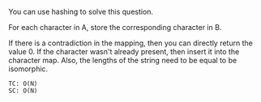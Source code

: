 You can use hashing to solve this question.

For each character in A, store the corresponding character in B.

If there is a contradiction in the mapping, then you can directly return the value 0.
If the character wasn't already present, then insert it into the character map.
Also, the lengths of the string need to be equal to be isomorphic.

    TC: O(N)
    SC: O(N)